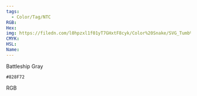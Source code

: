 ```yaml
---
tags:
  - Color/Tag/NTC
RGB:
Hex:
img: https://filedn.com/l0hpzxl1f01yT7GHxtF8cyk/Color%20Snake/SVG_Tumb%20Mass%20No%20Name/828F72.svg
CMYK:
HSL:
Name:
---
```

Battleship Gray
```palette
#828F72
```
RGB
